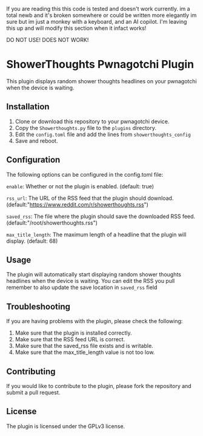 If you are reading this this code is tested and doesn't work currently. im a total newb and it's broken somewhere or could be written more elegantly im sure but im just a monkey with a keyboard, and an AI copilot. I'm leaving this up and will modify this section when it infact works!


DO NOT USE! DOES NOT WORK!


# ShowerThoughts Pwnagotchi Plugin

This plugin displays random shower thoughts headlines on your pwnagotchi when the device is waiting.

## Installation

1. Clone or download this repository to your pwnagotchi device.
2. Copy the `Showerthoughts.py` file to the `plugins` directory.
3. Edit the `config.toml` file and add the lines from `showerthoughts_config`
4. Save and reboot.

## Configuration
The following options can be configured in the config.toml file:

`enable`: Whether or not the plugin is enabled. (default: true)

`rss_url`: The URL of the RSS feed that the plugin should download. (default:"https://www.reddit.com/r/showerthoughts.rss")

`saved_rss`: The file where the plugin should save the downloaded RSS feed. (default:"/root/showerthoughts.rss")

`max_title_length`: The maximum length of a headline that the plugin will display. (default: 68)

## Usage
The plugin will automatically start displaying random shower thoughts headlines when the device is waiting.
You can edit the RSS you pull remember to also update the save location in `saved_rss` field

## Troubleshooting
If you are having problems with the plugin, please check the following:

1. Make sure that the plugin is installed correctly.
2. Make sure that the RSS feed URL is correct.
3. Make sure that the saved_rss file exists and is writable.
4. Make sure that the max_title_length value is not too low.

## Contributing
If you would like to contribute to the plugin, please fork the repository and submit a pull request.

## License
The plugin is licensed under the GPLv3 license.
